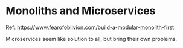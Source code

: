 # Monoliths and Microservices

Ref: https://www.fearofoblivion.com/build-a-modular-monolith-first

Microservices seem like solution to all, but bring their own problems.